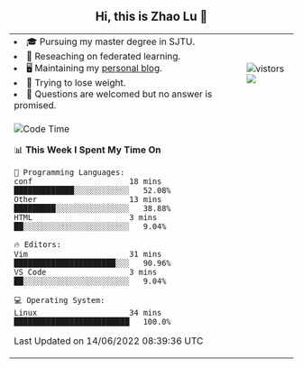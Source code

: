 <h2 align="center"> Hi, this is Zhao Lu 👋</h2>

<table style="overflow:hidden;">
    <tr> 
        <td>
            <li>🎓 Pursuing my master degree in SJTU.</li>
            <li>🌱 Reseaching on federated learning.</li>
            <li>🖥️ Maintaining my <a href="https://ifarewell.xyz">personal blog</a>.</li>
            <li>💪 Trying to lose weight.</li>
            <li>💬 Questions are welcomed but no answer is promised.</li> 
        </td>
        <td>
            <img src="https://visitor-badge.glitch.me/badge?page_id=ifarewell" alt="vistors" />
        <br>
          <img src="https://github-readme-stats.vercel.app/api?username=ifarewell&theme=graywhite&hide=prs,contribs&show_icons=true&hide_border=true&icon_color=CE1D2D&text_color=718096&bg_color=ffffff&hide_title=true" />
        </td>
    </tr>
    <tr>
        <td colspan="2">
            
<!--START_SECTION:waka-->
![Code Time](http://img.shields.io/badge/Code%20Time-192%20hrs%2056%20mins-blue)

📊 **This Week I Spent My Time On** 

```text
💬 Programming Languages: 
conf                     18 mins             █████████████░░░░░░░░░░░░   52.08% 
Other                    13 mins             █████████░░░░░░░░░░░░░░░░   38.88% 
HTML                     3 mins              ██░░░░░░░░░░░░░░░░░░░░░░░   9.04%

🔥 Editors: 
Vim                      31 mins             ██████████████████████░░░   90.96% 
VS Code                  3 mins              ██░░░░░░░░░░░░░░░░░░░░░░░   9.04%

💻 Operating System: 
Linux                    34 mins             █████████████████████████   100.0%

```


 Last Updated on 14/06/2022 08:39:36 UTC
<!--END_SECTION:waka-->
            
</td></tr>
</table>

